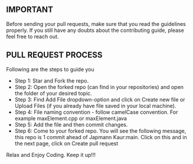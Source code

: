 ## IMPORTANT
Before sending your pull requests, make sure that you read the guidelines properly. If you still have any doubts about the contributing guide, please feel free to reach out.

## PULL REQUEST PROCESS
Following are the steps to guide you

- Step 1: Star and Fork the repo.
- Step 2: Open the forked repo (can find in your repositories) and open the folder of your desired topic.
- Step 3: Find Add File dropdown-option and click on Create new file or Upload Files (if you already have file saved in your local machine).
- Step 4: File naming convention - follow camelCase convention. For example maxElement.cpp or maxElement.java
- Step 5: Add the file and then commit changes.
- Step 6: Come to your forked repo. You will see the following message, this repo is 1 commit ahead of Japmann Kaur:main. Click on this and in the next page, click on Create pull request


Relax and Enjoy Coding. Keep it up!!!
